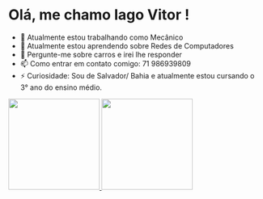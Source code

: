 # Olá, me chamo Iago Vitor ! 


- 🔭 Atualmente estou trabalhando como Mecânico
- 🌱 Atualmente estou aprendendo sobre Redes de Computadores
- 💬 Pergunte-me sobre carros e irei lhe responder
- 📫 Como entrar em contato comigo: 71 986939809
- ⚡ Curiosidade: Sou de Salvador/ Bahia e atualmente estou cursando o 3° ano do ensino médio.

<div>
<a href="https://github.com/seu-usuário-aqui">
<img height="180em" src="https://github-readme-stats.vercel.app/api/top-langs/?username=seu-usuário-aqui&layout=compact&langs_count=7&theme=dracula"/>
<img height="180em" src="https://github-readme-stats.vercel.app/api?username=iaguinhogameprei-aqui&show_icons=true&theme=dracula&include_all_commits=true&count_private=true"/>
</div>
